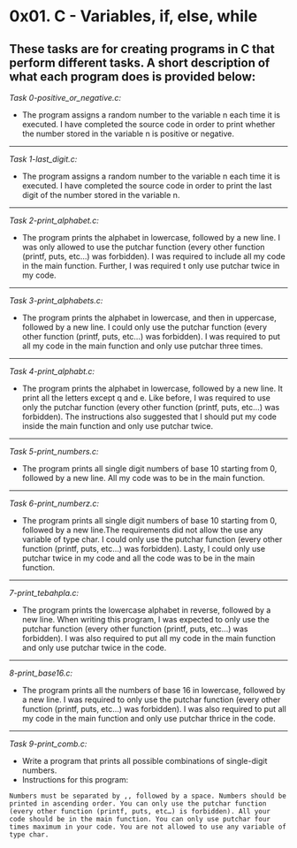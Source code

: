 # 0x01. C - Variables, if, else, while

**These tasks are for creating programs in C that perform different tasks. A short description of what each program does is provided below:**
-----------------------------------------
*Task 0-positive_or_negative.c:*
+ The program assigns a random number to the variable n each time it is executed. I have completed the source code in order to print whether the number stored in the variable n is positive or negative.
-----------------------------------------------
*Task 1-last_digit.c:*
+ The program assigns a random number to the variable n each time it is executed. I have completed the source code in order to print the last digit of the number stored in the variable n.
-----------------------------------------------
*Task 2-print_alphabet.c:*
+ The program prints the alphabet in lowercase, followed by a new line. I was only allowed to use the putchar function (every other function (printf, puts, etc…) was forbidden). I was required to include all my code in the main function. Further, I was required t only use putchar twice in my code.
-----------------------------------------------
*Task 3-print_alphabets.c:*
+ The program prints the alphabet in lowercase, and then in uppercase, followed by a new line. I could only use the putchar function (every other function (printf, puts, etc…) was forbidden). I was required to put all my code in the main function and only use putchar three times.
---------------------------------------------------
*Task 4-print_alphabt.c:*
+ The program prints the alphabet in lowercase, followed by a new line. It print all the letters except q and e. Like before, I was required to use only the putchar function (every other function (printf, puts, etc…) was forbidden). The instructions also suggested that I should put my code inside the main function and only use putchar twice.
---------------------------------------------------------
*Task 5-print_numbers.c:*
+ The program prints all single digit numbers of base 10 starting from 0, followed by a new line. All my code was to be in the main function.
------------------------------------------------------
*Task 6-print_numberz.c:*
+ The program prints all single digit numbers of base 10 starting from 0, followed by a new line.The requirements did not allow the use any variable of type char. I could only use the putchar function (every other function (printf, puts, etc…) was forbidden). Lasty, I could only use putchar twice in my code and all the code was to be in the main function.
-------------------------------------------------------------
*7-print_tebahpla.c:*
+ The program prints the lowercase alphabet in reverse, followed by a new line. When writing this program, I was expected to only use the putchar function (every other function (printf, puts, etc…) was forbidden). I was also required to put all my code in the main function and only use putchar twice in the code.
-----------------------------------------------------
*8-print_base16.c:*
+ The program prints all the numbers of base 16 in lowercase, followed by a new line. I was required to only use the putchar function (every other function (printf, puts, etc…) was forbidden). I was also required to put all my code in the main function and only use putchar thrice in the code.
-----------------------------
*Task 9-print_comb.c:*
+ Write a program that prints all possible combinations of single-digit numbers.
+ Instructions for this program:

`Numbers must be separated by ,, followed by a space. Numbers should be printed in ascending order. You can only use the putchar function (every other function (printf, puts, etc…) is forbidden). All your code should be in the main function. You can only use putchar four times maximum in your code. You are not allowed to use any variable of type char.` 
